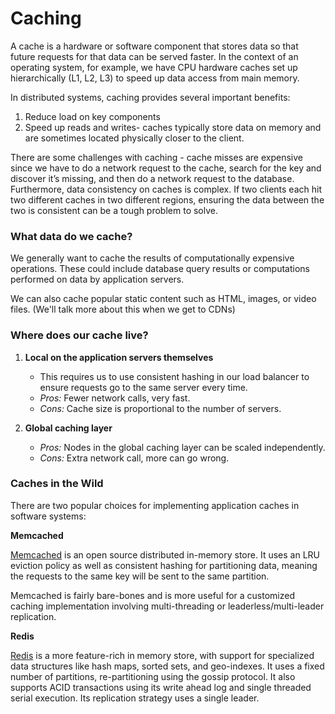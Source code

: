 # Caching

A cache is a hardware or software component that stores data so that future requests for that data can be served faster. In the context of an operating system, for example, we have CPU hardware caches set up hierarchically (L1, L2, L3) to speed up data access from main memory.

In distributed systems, caching provides several important benefits:

1. Reduce load on key components
2. Speed up reads and writes- caches typically store data on memory and are sometimes located physically closer to the client.

There are some challenges with caching - cache misses are expensive since we have to do a network request to the cache, search for the key and discover it’s missing, and then do a network request to the database. Furthermore, data consistency on caches is complex. If two clients each hit two different caches in two different regions, ensuring the data between the two is consistent can be a tough problem to solve.

### What data do we cache?

We generally want to cache the results of computationally expensive operations. These could include database query results or computations performed on data by application servers.

We can also cache popular static content such as HTML, images, or video files. (We'll talk more about this when we get to CDNs)

### Where does our cache live?

1. **Local on the application servers themselves**

   - This requires us to use consistent hashing in our load balancer to ensure requests go to the same server every time.
   - _Pros:_ Fewer network calls, very fast.
   - _Cons:_ Cache size is proportional to the number of servers.

2. **Global caching layer**
   - _Pros:_ Nodes in the global caching layer can be scaled independently.
   - _Cons:_ Extra network call, more can go wrong.

### Caches in the Wild

There are two popular choices for implementing application caches in software systems:

**Memcached**

[Memcached](https://memcached.org/) is an open source distributed in-memory store. It uses an LRU eviction policy as well as consistent hashing for partitioning data, meaning the requests to the same key will be sent to the same partition.

Memcached is fairly bare-bones and is more useful for a customized caching implementation involving multi-threading or leaderless/multi-leader replication.

**Redis**

[Redis](https://redis.io/) is a more feature-rich in memory store, with support for specialized data structures like hash maps, sorted sets, and geo-indexes. It uses a fixed number of partitions, re-partitioning using the gossip protocol. It also supports ACID transactions using its write ahead log and single threaded serial execution. Its replication strategy uses a single leader.
